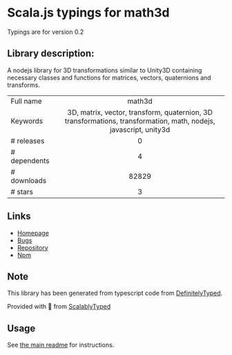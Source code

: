 
# Scala.js typings for math3d

Typings are for version 0.2

## Library description:
A nodejs library for 3D transformations similar to Unity3D containing necessary classes and functions for matrices, vectors, quaternions and transforms.

|                    |                 |
| ------------------ | :-------------: |
| Full name          | math3d |
| Keywords           | 3D, matrix, vector, transform, quaternion, 3D transformations, transformation, math, nodejs, javascript, unity3d |
| # releases         | 0 |
| # dependents       | 4 |
| # downloads        | 82829 |
| # stars            | 3 |

## Links
- [Homepage](https://github.com/adragonite/math3d#readme)
- [Bugs](https://github.com/adragonite/math3d/issues)
- [Repository](https://github.com/adragonite/math3d)
- [Npm](https://www.npmjs.com/package/math3d)
    


## Note
This library has been generated from typescript code from [DefinitelyTyped](https://definitelytyped.org).

Provided with :purple_heart: from [ScalablyTyped](https://github.com/oyvindberg/ScalablyTyped)

## Usage
See [the main readme](../../readme.md) for instructions.


